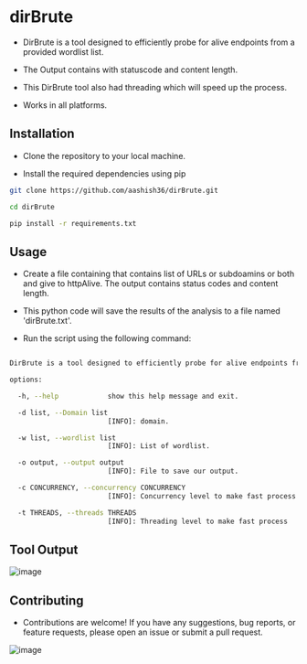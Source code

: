 # dirBrute

- DirBrute is a tool designed to efficiently probe for alive endpoints from a provided wordlist list.

- The Output contains with statuscode and content length.

- This DirBrute tool also had threading which will speed up the process.
  
-  Works in all platforms.

## Installation

- Clone the repository to your local machine.
  
- Install the required dependencies using pip


```bash
git clone https://github.com/aashish36/dirBrute.git

cd dirBrute

pip install -r requirements.txt

```

## Usage

- Create a file containing that contains list of URLs or subdoamins or both and give to httpAlive. The output contains status codes and content length.

- This python code will save the results of the analysis to a file named 'dirBrute.txt'.

- Run the script using the following command: 

``` bash

DirBrute is a tool designed to efficiently probe for alive endpoints from a provided wordlist list.

options:

  -h, --help            show this help message and exit.

  -d list, --Domain list
                        [INFO]: domain.

  -w list, --wordlist list
                        [INFO]: List of wordlist.

  -o output, --output output
                        [INFO]: File to save our output.

  -c CONCURRENCY, --concurrency CONCURRENCY
                        [INFO]: Concurrency level to make fast process

  -t THREADS, --threads THREADS
                        [INFO]: Threading level to make fast process
```

## Tool Output

![image](https://github.com/aashishsec/dirBrute/assets/65489287/a5f75f03-0542-41b7-bdee-ce38bc3a6331)


## Contributing

- Contributions are welcome! If you have any suggestions, bug reports, or feature requests, please open an issue or submit a pull request.

![image](https://github.com/aashish36/JSScanner/assets/65489287/70f7e3a8-e95f-429b-9433-89087daad721)
